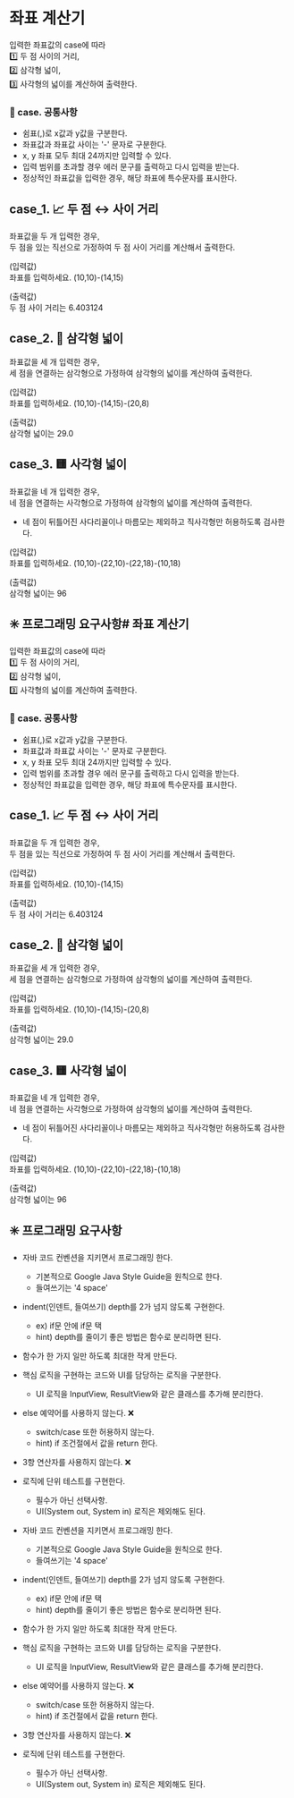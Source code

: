 # 좌표 계산기
입력한 좌표값의 case에 따라  
1️⃣ 두 점 사이의 거리,   
2️⃣ 삼각형 넓이,   
3️⃣ 사각형의 넓이를 계산하여 출력한다.


### 📌 case. 공통사항
- 쉼표(,)로 x값과 y값을 구분한다.
- 좌표값과 좌표값 사이는 '-' 문자로 구분한다.
- x, y 좌표 모두 최대 24까지만 입력할 수 있다.
- 입력 범위를 초과할 경우 에러 문구를 출력하고 다시 입력을 받는다.
- 정상적인 좌표값을 입력한 경우, 해당 좌표에 특수문자를 표시한다.

## case_1. 📈 두 점 ↔️ 사이 거리
좌표값을 두 개 입력한 경우,   
두 점을 있는 직선으로 가정하여 두 점 사이 거리를 계산해서 출력한다.

(입력값)   
좌표를 입력하세요.
(10,10)-(14,15)

(출력값)   
두 점 사이 거리는 6.403124

## case_2. 🔺 삼각형 넓이
좌표값을 세 개 입력한 경우,   
세 점을 연결하는 삼각형으로 가정하여 삼각형의 넓이를 계산하여 출력한다.

(입력값)   
좌표를 입력하세요.
(10,10)-(14,15)-(20,8)

(출력값)   
삼각형 넓이는 29.0

## case_3. 🟨 사각형 넓이
좌표값을 네 개 입력한 경우,   
네 점을 연결하는 사각형으로 가정하여 삼각형의 넓이를 계산하여 출력한다.
- 네 점이 뒤틀어진 사다리꼴이나 마름모는 제외하고 직사각형만 허용하도록 검사한다.


(입력값)   
좌표를 입력하세요.
(10,10)-(22,10)-(22,18)-(10,18)

(출력값)   
삼각형 넓이는 96


## ✳️ 프로그래밍 요구사항# 좌표 계산기
입력한 좌표값의 case에 따라  
1️⃣ 두 점 사이의 거리,   
2️⃣ 삼각형 넓이,   
3️⃣ 사각형의 넓이를 계산하여 출력한다.


### 📌 case. 공통사항
- 쉼표(,)로 x값과 y값을 구분한다.
- 좌표값과 좌표값 사이는 '-' 문자로 구분한다.
- x, y 좌표 모두 최대 24까지만 입력할 수 있다.
- 입력 범위를 초과할 경우 에러 문구를 출력하고 다시 입력을 받는다.
- 정상적인 좌표값을 입력한 경우, 해당 좌표에 특수문자를 표시한다.

## case_1. 📈 두 점 ↔️ 사이 거리
좌표값을 두 개 입력한 경우,   
두 점을 있는 직선으로 가정하여 두 점 사이 거리를 계산해서 출력한다.

(입력값)   
좌표를 입력하세요.
(10,10)-(14,15)

(출력값)   
두 점 사이 거리는 6.403124

## case_2. 🔺 삼각형 넓이
좌표값을 세 개 입력한 경우,   
세 점을 연결하는 삼각형으로 가정하여 삼각형의 넓이를 계산하여 출력한다.

(입력값)   
좌표를 입력하세요.
(10,10)-(14,15)-(20,8)

(출력값)   
삼각형 넓이는 29.0

## case_3. 🟨 사각형 넓이
좌표값을 네 개 입력한 경우,   
네 점을 연결하는 사각형으로 가정하여 삼각형의 넓이를 계산하여 출력한다.
- 네 점이 뒤틀어진 사다리꼴이나 마름모는 제외하고 직사각형만 허용하도록 검사한다.


(입력값)   
좌표를 입력하세요.
(10,10)-(22,10)-(22,18)-(10,18)

(출력값)   
삼각형 넓이는 96


## ✳️ 프로그래밍 요구사항
- 자바 코드 컨벤션을 지키면서 프로그래밍 한다.
    - 기본적으로 Google Java Style Guide을 원칙으로 한다.
    - 들여쓰기는 '4 space'
- indent(인덴트, 들여쓰기) depth를 2가 넘지 않도록 구현한다.
    - ex) if문 안에 if문 택
    - hint) depth를 줄이기 좋은 방법은 함수로 분리하면 된다.
- 함수가 한 가지 일만 하도록 최대한 작게 만든다.
- 핵심 로직을 구현하는 코드와 UI를 담당하는 로직을 구분한다.
    - UI 로직을 InputView, ResultView와 같은 클래스를 추가해 분리한다.
- else 예약어를 사용하지 않는다. ❌
    - switch/case 또한 허용하지 않는다.
    - hint) if 조건절에서 값을 return 한다.
- 3항 연산자를 사용하지 않는다. ❌
- 로직에 단위 테스트를 구현한다.
    - 필수가 아닌 선택사항.
    - UI(System out, System in) 로직은 제외해도 된다.



- 자바 코드 컨벤션을 지키면서 프로그래밍 한다.
    - 기본적으로 Google Java Style Guide을 원칙으로 한다.
    - 들여쓰기는 '4 space'
- indent(인덴트, 들여쓰기) depth를 2가 넘지 않도록 구현한다.
    - ex) if문 안에 if문 택
    - hint) depth를 줄이기 좋은 방법은 함수로 분리하면 된다.
- 함수가 한 가지 일만 하도록 최대한 작게 만든다.
- 핵심 로직을 구현하는 코드와 UI를 담당하는 로직을 구분한다.
    - UI 로직을 InputView, ResultView와 같은 클래스를 추가해 분리한다.
- else 예약어를 사용하지 않는다. ❌
    - switch/case 또한 허용하지 않는다.
    - hint) if 조건절에서 값을 return 한다.
- 3항 연산자를 사용하지 않는다. ❌
- 로직에 단위 테스트를 구현한다.
    - 필수가 아닌 선택사항.
    - UI(System out, System in) 로직은 제외해도 된다. 


